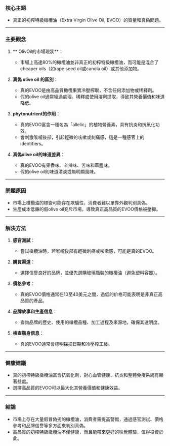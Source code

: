 ### 核心主題  
- 真正的初榨特級橄欖油（Extra Virgin Olive Oil, EVOO）的質量和真偽問題。

---

### 主要觀念  
1. ** OlivOil的市場現狀**：  
   - 市場上高達80%的橄欖油並非真正的初榨特級橄欖油，而可能是混合了 cheaper oils（如rape seed oil或canola oil）或其他添加物。  

2. **真偽 olive oil 的區別**：  
   - 真的EVOO是由高品質橄欖果實冷壓榨取，不含任何添加物或稀釋劑。  
   - 假的olive oil通常經過處理、稀釋或使用溶劑提取，導致其營養價值和味道降低。

3. **phytonutrient的作用**：  
   - 真的EVOO富含一種名為「allelic」的植物營養素，具有抗炎和抗氧化功效。  
   - 會刺激喉嚨後部，引起輕微的咳嗽或刺痛感，這是一種感官上的 identifiers。

4. **真偽olive oil的味道差異**：  
   - 真的EVOO有果香味、辛辣味、苦味和草腥味。  
   - 假的olive oil則味道清淡或無明顯風味。

---

### 問題原因  
- 市場上橄欖油的標簽可能存在欺騙性，消費者難以單靠外觀判別真偽。  
- 生產成本低廉的假olive oil充斥市場，導致真正高品質的EVOO價格被壓抑。

---

### 解決方法  
1. **感官測試**：  
   - 嘗試橄欖油時，若喉嚨後部有輕微刺痛或咳嗽感，可能是真的EVOO。  

2. **購買渠道**：  
   - 選擇信譽良好的品牌，並優先選購玻璃瓶裝的橄欖油（避免塑料容器）。  

3. **價格參考**：  
   - 真的EVOO價格通常在10至40美元之間，過低的价格可能表明是非真正高品質的產品。  

4. **品牌故事和生產信息**：  
   - 查詢品牌的歷史、使用的橄欖品種、加工過程及來源地，確保其透明度。  

5. **檢查瓶身信息**：  
   - 真的EVOO通常會標明採摘日期和冷壓榨工藝。  

---

### 健康建議  
- 真的初榨特級橄欖油富含抗氧化劑，對心血管健康、抗炎和整體免疫系統有顯著益處。  
- 選擇高品質的EVOO可以最大化其營養價值和健康效益。

---

### 結論  
- 市場上存在大量假冒偽劣的橄欖油，消費者需提高警惕，通過感官測試、價格參考和品牌信譽等多方面來判別真偽。  
- 高品質的初榨特級橄欖油不僅健康，而且能帶來更好的味覺體驗，值得投資於此。